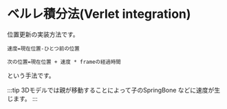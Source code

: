 # ベルレ積分法(Verlet integration)

位置更新の実装方法です。

`速度=現在位置-ひとつ前の位置`

`次の位置=現在位置 + 速度 * frameの経過時間`

という手法です。

:::tip
3Dモデルでは親が移動することによって子のSpringBone などに速度が生じます。
:::
